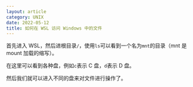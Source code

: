 ```yaml
---
layout: article
category: UNIX
date: 2022-05-12
title: 如何在 WSL 访问 Windows 中的文件
---
```

<!-- excerpt-start -->
首先进入 WSL，然后进根目录`/`，使用`ls`可以看到一个名为`mnt`的目录（mnt 是 mount 加载的缩写）。

在这里可以看到各种盘，例如`c`表示 C 盘，`d`表示 D 盘。

然后我们就可以进入不同的盘来对文件进行操作了。